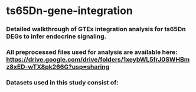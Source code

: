 # ts65Dn-gene-integration

### Detailed walkthrough of GTEx integration analysis for ts65Dn DEGs to infer endocrine signaling.  
### All preprocessed files used for analysis are available here: https://drive.google.com/drive/folders/1xeybWL5frJ0SWHBmz8xED-wTX8pk266G?usp=sharing

### Datasets used in this study consist of:
